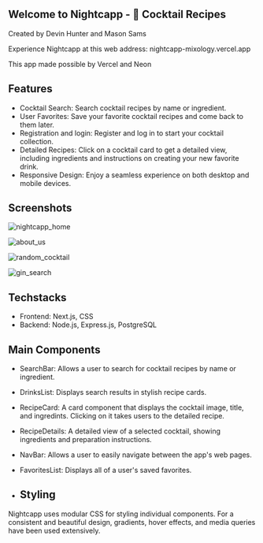 ## Welcome to Nightcapp - 🍹 Cocktail Recipes

Created by Devin Hunter and Mason Sams

Experience Nightcapp at this web address: nightcapp-mixology.vercel.app

This app made possible by Vercel and Neon 

## Features
- Cocktail Search: Search cocktail recipes by name or ingredient.
- User Favorites: Save your favorite cocktail recipes and come back to them later.
- Registration and login: Register and log in to start your cocktail collection.
- Detailed Recipes: Click on a cocktail card to get a detailed view, including ingredients and instructions on creating your new favorite drink.
- Responsive Design: Enjoy a seamless experience on both desktop and mobile devices.

## Screenshots
![nightcapp_home](https://github.com/Devhunter16/Nightcapp-Full-Stack/assets/78935602/4cbeb715-b4d2-46bf-8a14-d8f3b0d1380b)

![about_us](https://github.com/Devhunter16/Nightcapp-Full-Stack/assets/78935602/64a8a6d9-24ef-498a-9218-a723601abd5f)

![random_cocktail](https://github.com/Devhunter16/Nightcapp-Full-Stack/assets/78935602/b63503db-f1db-426c-a33d-95d1ef66323b)

![gin_search](https://github.com/Devhunter16/Nightcapp-Full-Stack/assets/78935602/c24f7f30-2abf-4a0b-b755-832c494dec81)

## Techstacks
- Frontend: Next.js, CSS
- Backend: Node.js, Express.js, PostgreSQL

## Main Components
- SearchBar: Allows a user to search for cocktail recipes by name or ingredient.
- DrinksList: Displays search results in stylish recipe cards.
- RecipeCard: A card component that displays the cocktail image, title, and ingredints. Clicking on it takes users to the detailed recipe.
- RecipeDetails: A detailed view of a selected cocktail, showing ingredients and preparation instructions.
- NavBar: Allows a user to easily navigate between the app's web pages.
- FavoritesList: Displays all of a user's saved favorites.

- ## Styling
Nightcapp uses modular CSS for styling individual components. For a consistent and beautiful design, gradients, hover effects, and media queries have been used extensively.
